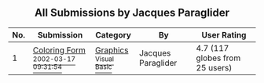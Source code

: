 ﻿<div align="center">

## All Submissions by Jacques  Paraglider

</div>

No.  | Submission | Category | By   | User Rating
---- | ---------- | -------- | ---- | -----------
1 | [Coloring Form<br /><sup>2002-03-17 09:31:54</sup>](https://github.com/Planet-Source-Code/jacques-paraglider-coloring-form__1-32766) | [Graphics<br /><sup>Visual Basic</sup>](../ByCategory/graphics__1-46.md) | Jacques  Paraglider | 4.7 (117 globes from 25 users)
